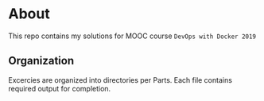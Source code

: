 # About
This repo contains my solutions for MOOC course
`DevOps with Docker 2019`

## Organization
Excercies are organized into directories per Parts. Each file contains required output for completion.
